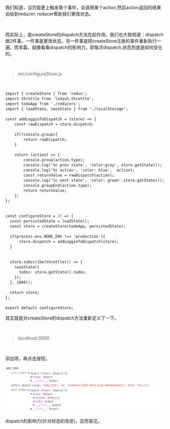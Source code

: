 我们知道，当页面更上触发某个事件，会调用某个action,然后action返回的结果会给到reducer, reducer帮助我们更改状态。

<br>

而实际上，是createStore的dispatch方法在起作用。我们也大致知道：dispatch做2件事，一件事是更改状态，另一件事是把createStore注册的事件重新执行一遍。而本篇，就像看看dispatch的影响力，即每次dispatch,状态到底是如何变化的。

<br>

> src/configureStore.js

<br>


	import { createStore } from 'redux';
	import throttle from 'lodash.throttle';
	import todoApp from './reducers';
	import { loadState, saveState } from './localStorage';
	
	const addLogginToDispatch = (store) => {
	    const rawDispatch = store.dispatch;
	    
	    if(!console.group){
	        return rawDispatch;
	    }
	    
	    return (action) => {
	        console.group(action.type);
	        console.log('%c prev state', 'color:gray', store.getState());
	        console.log('%c action', 'color: blue',  action);
	        const returnValue = rawDispatch(action);
	        console.log('%c next state', 'color: green',store.getState());
	        console.groupEnd(action.type);
	        return returnValue;
	    };
	};
	
	
	const configureStore = () => {
	  const persistedState = loadState();
	  const store = createStore(todoApp, persistedState);
	
	  if(process.env.NODE_ENV !== 'production'){
	      store.dispatch = addLogginToDispatch(store);
	  }
	  
	
	  store.subscribe(throttle(() => {
	    saveState({
	      todos: store.getState().todos,
	    });
	  }, 1000));
	
	  return store;
	};
	
	export default configureStore;

其实就是对createStore的dispatch方法重新定义了一下。

<br>

> localhost:3000

<br>

添加项，再点击按钮。

![](04.png)

dispatch的影响力(针对状态的改变)，显而易见。

<br>

